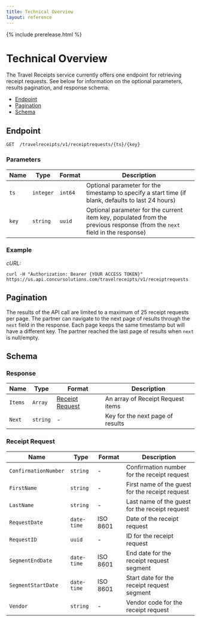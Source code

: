 ```yaml
---
title: Technical Overview
layout: reference
---
```


{% include prerelease.html %}

# Technical Overview

The Travel Receipts service currently offers one endpoint for retrieving receipt requests. See below for information on the optional parameters, results pagination, and response schema.

* [Endpoint](#endpoint)
* [Pagination](#pagination)
* [Schema](#schema)

## <a name="endpoint"></a>Endpoint
						
	GET  /travelreceipts/v1/receiptrequests/{ts}/{key}

### Parameters

Name | Type | Format | Description
-----|------|--------|------------
`ts`	|	`integer`	|	`int64`	|	Optional parameter for the timestamp to specify a start time (if blank, defaults to last 24 hours)
`key`	|	`string`	|	`uuid`	|	Optional parameter for the current item key, populated from the previous response (from the `next` field in the response)

### Example
_cURL:_

```shell
curl -H "Authorization: Bearer {YOUR ACCESS TOKEN}" https://us.api.concursolutions.com/travelreceipts/v1/receiptrequests
```

## <a name="pagination"></a>Pagination

The results of the API call are limited to a maximum of 25 receipt requests per page. The partner can navigate to the next page of results through the `next` field in the response. Each page keeps the same timestamp but will have a different key. The partner reached the last page of results when `next` is null/empty.

## <a name="schema"></a>Schema							

### Response

Name | Type | Format | Description
-----|------|--------|------------
`Items`	|	`Array`	|	[Receipt Request](#receiptrequest)	|	An array of Receipt Request items
`Next`	|	`string`	|	-	|	Key for the next page of results


### <a name="receiptrequest"></a>Receipt Request
		
Name | Type | Format | Description
-----|------|--------|------------
`ConfirmationNumber`	|	`string`	|	-	|	Confirmation number for the receipt request
`FirstName`	|	`string`	|	-	|	First name of the guest for the receipt request
`LastName`	|	`string`	|	-	|	Last name of the guest for the receipt request
`RequestDate`	|	`date-time`	|	ISO 8601	|	Date of the receipt request
`RequestID`	|	`uuid`	|	-	|	ID for the receipt request
`SegmentEndDate`	|	`date-time`	|	ISO 8601	|	End date for the receipt request segment
`SegmentStartDate`	|	`date-time`	|	ISO 8601	|	Start date for the receipt request segment
`Vendor`	|	`string`	|	-	|	Vendor code for the receipt request




